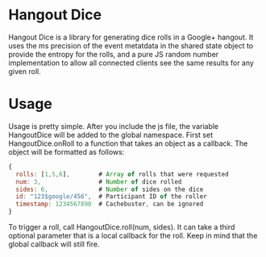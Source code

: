 Hangout Dice
============

Hangout Dice is a library for generating dice rolls in a Google+ hangout. It uses the ms precision of the event metatdata in the shared state object to provide the entropy for the rolls, and a pure JS random number implementation to allow all connected clients see the same results for any given roll.

Usage
=====

Usage is pretty simple.  After you include the js file, the variable HangoutDice will be added to the global namespace. First set HangoutDice.onRoll to a function that takes an object as a callback.  The object will be formatted as follows:
```javascript
{
  rolls: [1,5,6],        # Array of rolls that were requested
  num: 3,                # Number of dice rolled
  sides: 6,              # Number of sides on the dice
  id: "123$google/456",  # Participant ID of the roller
  timestamp: 1234567890  # Cachebuster, can be ignored
}

```

To trigger a roll, call HangoutDice.roll(num, sides).  It can take a third optional parameter that is a local callback for the roll.  Keep in mind that the global callback will still fire. 
